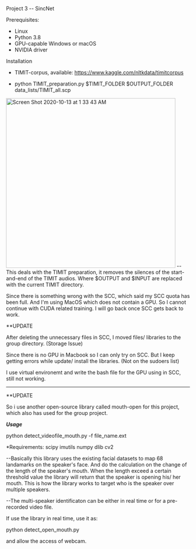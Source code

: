 Project 3 -- SincNet 

Prerequisites: 
* Linux 
* Python 3.8
* GPU-capable Windows or macOS 
* NVIDIA driver

Installation
* TIMIT-corpus, available: https://www.kaggle.com/nltkdata/timitcorpus

* python TIMIT_preparation.py $TIMIT_FOLDER $OUTPUT_FOLDER data_lists/TIMIT_all.scp
<img width="464" alt="Screen Shot 2020-10-13 at 1 33 43 AM" src="https://user-images.githubusercontent.com/46795678/95819593-602c4680-0cf4-11eb-9203-2da2023cf372.png">
-- This deals with the TIMIT preparation, it removes the silences of the start-and-end of the TIMIT audios. Where $OUTPUT and $INPUT are replaced with the current TIMIT directory. 


Since there is something wrong with the SCC, which said my SCC quota has been full. And I'm using MacOS which does not contain a GPU. So I cannot continue with CUDA related training. I will go back once SCC gets back to work. 

**UPDATE 

After deleting the unnecessary files in SCC, I moved files/ libraries to the group directory. (Storage Issue) 

Since there is no GPU in Macbook so I can only try on SCC. But I keep getting errors while update/ install the libraries.  (Not on the sudoers list)

I use virtual environemt and write the bash file for the GPU using in SCC, still not working. 

-----------------------------
**UPDATE

So i use another open-source library called mouth-open for this project, which also has used for the group project. 

***Usage***

python detect_videofile_mouth.py -f file_name.ext

*Requirements: 
scipy
imutils
numpy
dlib
cv2

--Basically this library uses the existing facial datasets to map 68 landamarks on the speaker's face. And do the calculation on the change of the length of the speaker's mouth. When the length exceed a certain threshold value the library will return that the speaker is opening his/ her mouth. This is how the library works to target who is the speaker over multiple speakers. 

--The multi-speaker identificaton can be either in real time or for a pre-recorded video file. 

If use the library in real time, use it as: 

python detect_open_mouth.py

and allow the access of webcam. 
